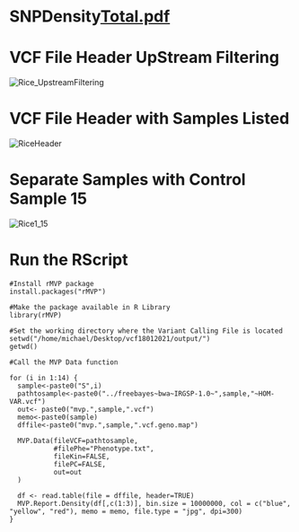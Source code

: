 # SNPDensity[Total.pdf](https://github.com/PBGLMichaelHall/SNPDensity/files/8109884/Total.pdf)
# VCF File Header UpStream Filtering 
![Rice_UpstreamFiltering](https://user-images.githubusercontent.com/93121277/157855864-b4fa542c-3aae-4885-a098-e40038e0d592.png)
# VCF File Header with Samples Listed
![RiceHeader](https://user-images.githubusercontent.com/93121277/157856014-65cc5b6d-661b-4499-b82e-af6b3190f3f6.png)
# Separate Samples with Control Sample 15
![Rice1_15](https://user-images.githubusercontent.com/93121277/157856783-73a6f621-7fa9-4972-999b-66edeb903bfd.png)
# Run the RScript
```{r cars}
#Install rMVP package
install.packages("rMVP")

#Make the package available in R Library
library(rMVP)

#Set the working directory where the Variant Calling File is located
setwd("/home/michael/Desktop/vcf18012021/output/")
getwd()

#Call the MVP Data function

for (i in 1:14) {
  sample<-paste0("S",i)
  pathtosample<-paste0("../freebayes~bwa~IRGSP-1.0~",sample,"~HOM-VAR.vcf")
  out<- paste0("mvp.",sample,".vcf")
  memo<-paste0(sample)
  dffile<-paste0("mvp.",sample,".vcf.geno.map")
  
  MVP.Data(fileVCF=pathtosample,
           #filePhe="Phenotype.txt",
           fileKin=FALSE,
           filePC=FALSE,
           out=out
  )
  
  df <- read.table(file = dffile, header=TRUE)
  MVP.Report.Density(df[,c(1:3)], bin.size = 10000000, col = c("blue", "yellow", "red"), memo = memo, file.type = "jpg", dpi=300)
}

```
